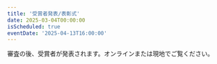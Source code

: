 ```yaml
---
title: '受賞者発表/表彰式'
date: 2025-03-04T00:00:00
isScheduled: true
eventDate: '2025-04-13T16:00:00'
---
```


審査の後、受賞者が発表されます。オンラインまたは現地でご覧ください。
